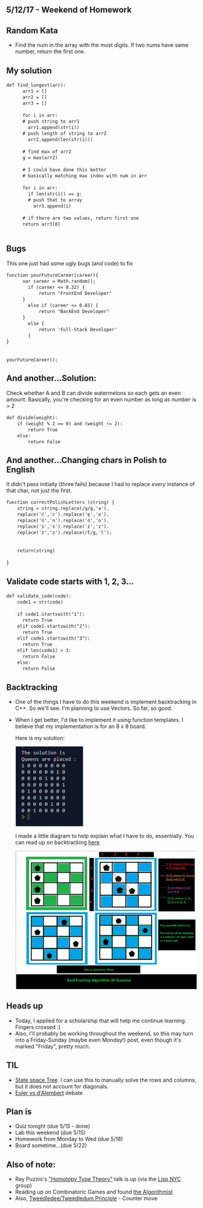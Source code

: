 ## 5/12/17 - Weekend of Homework


## Random Kata

 - Find the num in the array with the most digits.
   If two nums have same number, return the first one.
   
## My solution

```
def find_longest(arr):
      arr1 = []
      arr2 = []
      arr3 = []
      
      for i in arr:
      # push string to arr1
        arr1.append(str(i))
      # push length of string to arr2
        arr2.append(len(str(i)))
      
      # find max of arr2
      g = max(arr2)
      
      # I could have done this better
      # basically matching max index with num in arr
      
      for i in arr:
        if len(str(i)) == g:
        # push that to array
          arr3.append(i)
        
      # if there are two values, return first one
      return arr3[0]
        
```

## Bugs

This one just had some ugly bugs (and code) to fix

```
function yourFutureCareer(career){
	  var career = Math.random();
		if (career <= 0.32) {
			return "FrontEnd Developer"
      }
		else if (career <= 0.65) {
			return "BackEnd Developer"
      }
		else {
			return 'Full-Stack Developer'
		}
}


yourFutureCareer();

```
## And another...Solution:

Check whether A and B can divide watermelons so each gets an even amount.
Basically, you're checking for an even number as long as number is > 2

```
def divide(weight):    
    if (weight % 2 == 0) and (weight != 2):
        return True
    else:
        return False
```
## And another...Changing chars in Polish to English

It didn't pass initially (three fails) because I had to replace
*every* instance of that char, not just the first.

```
function correctPolishLetters (string) {
    string = string.replace(/ą/g,'a').
    replace('ć','c').replace('ę','e').
    replace('ń','n').replace('ó','o').
    replace('ś','s').replace('ź','z').
    replace('ż','z').replace(/ł/g,'l');

    
    return(string)

}

```
## Validate code starts with 1, 2, 3...

```
def validate_code(code):
    code1 = str(code)
    
    if code1.startswith("1"):
      return True
    elif code1.startswith("2"):
      return True
    elif code1.startswith("3"):
      return True
    elif len(code1) > 3:
      return False
    else:
      return False

```
## Backtracking

- One of the things I have to do this weekend is implement backtracking in C++.
  So we'll see. I'm planning to use Vectors. 
  So far, so good. 
  
- When I get better, I'd like to implement it using function templates.
  I believe that my implementation is for an 8 x 8 board.
  
  Here is my solution:
  
  ![queens](/images/queens.png)
  
  I made a little diagram to help explain what I have to do, essentially.
  You can read up on backtracking [here](https://en.wikipedia.org/wiki/Backtracking)
  
  ![backtracking](/images/backtrack3.png)

## Heads up

- Today, I applied for a scholarship that will help me continue learning.
  Fingers crossed :) 
- Also, I'll probably be working throughout the weekend, so this may turn 
  into a Friday-Sunday (maybe even Monday!) post, even though it's marked
  "Friday", pretty much. 
  
## TIL

- [State space Tree](https://en.wikipedia.org/wiki/State_space_search).
  I can use this to manually solve the rows and columns, 
  but it does not account for diagonals.
- [Euler vs d'Alembert](http://www.maa.org/press/periodicals/convergence/the-nodding-sphere-and-the-birds-beak-dalemberts-dispute-with-euler-precession-of-the-equinoxes) debate
  
## Plan is

- Quiz tonight (due 5/15 - done)
- Lab this weekend (due 5/15)
- Homework from Monday to Wed (due 5/18)
- Board sometime...(due 5/22)

## Also of note:
- Ray Puzzio's ["Homotopy Type Theory"](https://vimeo.com/217309972) talk is up (via the [Lisp NYC](https://www.meetup.com/LispNYC/) group)
- Reading up on Combinatoric Games and found [the Algorithmist](http://www.algorithmist.com/index.php/Main_Page)
- Also, [Tweedledee/Tweedledum Principle](http://www.algorithmist.com/index.php/Win-Loss_Analysis) - Counter move



